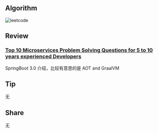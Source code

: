 ## Algorithm

![leetcode](https://file.notion.so/f/s/66ffb318-0010-421f-8ecb-cfbc048616f3/Untitled.png?id=2e378285-dfc8-4ddb-82f0-ef9374128621&table=block&spaceId=8245be63-084e-4231-9b7f-5a28286bec7b&expirationTimestamp=1684149895885&signature=Uvf-ZX_144MjuXxnaDdUosXloCYSEtUYB5Our1D75JY&downloadName=Untitled.png)

## Review

### **[Top 10 Microservices Problem Solving Questions for 5 to 10 years experienced Developers](https://medium.com/javarevisited/top-10-microservices-problem-solving-questions-for-5-to-10-years-experienced-developers-3391e4f6b591)**

SpringBoot 3.0 介绍，比较有意思的是 AOT and GraalVM

## Tip

无

## Share

无
